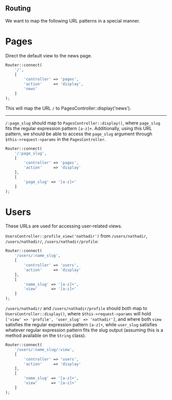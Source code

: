 ## Routing
We want to map the following URL patterns in a special manner.

# Pages
Direct the default view to the news page.
```php
Router::connect(
    '/',
    [
        'controller' => 'pages',
        'action'     => 'display',
        'news'
    ]
);
```

This will map the URL `/` to PagesController::display('news').

------

`/:page_slug` should map to `PagesController::display()`, where `page_slug` fits the regular expression pattern `[a-z]+`. Additionally, using this URL pattern, we should be able to access the `page_slug` argument through `$this->request->params` in the `PagesController`.
```php
Router::connect(
    '/:page_slug',
    [
        'controller' => 'pages',
        'action'     => 'display'
    ],
    [
        'page_slug' => '[a-z]+'
    ]
);
```

# Users
These URLs are used for accessing user-related views.

`UsersController::profile_view('nathadir')` from `/users/nathadir`, `/users/nathadir/`, `/users/nathadir/profile`:

```php
Router::connect(
    '/users/:name_slug',
    [
        'controller' => 'users',
        'action'     => 'display'
    ],
    [
        'name_slug' => '[a-z]+',
        'view'      => '[a-z]+'
    ]
);
```

`/users/nathadir/` and `/users/nathadir/profile` should both map to `UsersController::display()`, where `$this->request->params` will hold `['view' => 'profile', 'user_slug' => 'nathadir']`, and where both `view` satisfies the regular expression pattern `[a-z]+`, while `user_slug` satisfies whatever regular expression pattern fits the slug output (assuming this is a method available on the `String` class).
```php
Router::connect(
    '/users/:name_slug/:view',
    [
        'controller' => 'users',
        'action'     => 'display'
    ],
    [
        'name_slug' => '[a-z]+',
        'view'      => '[a-z]+'
    ]
);
```